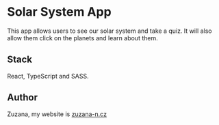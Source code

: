 # Solar System App

This app allows users to see our solar system and take a quiz. It will also allow them click on the planets and learn about them.

## Stack

React, TypeScript and SASS.

## Author

Zuzana, my website is [zuzana-n.cz](https://www.zuzana-n.cz)
